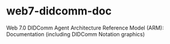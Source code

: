 # web7-didcomm-doc
Web 7.0 DIDComm Agent Architecture Reference Model (ARM): Documentation (including DIDComm Notation graphics)
